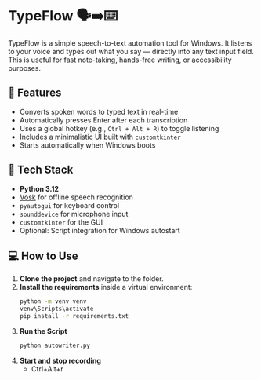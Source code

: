 # TypeFlow 🗣️➡️⌨️  
TypeFlow is a simple speech-to-text automation tool for Windows. It listens to your voice and types out what you say — directly into any text input field. This is useful for fast note-taking, hands-free writing, or accessibility purposes.

## 🚀 Features
- Converts spoken words to typed text in real-time
- Automatically presses Enter after each transcription
- Uses a global hotkey (e.g., `Ctrl + Alt + R`) to toggle listening
- Includes a minimalistic UI built with `customtkinter`
- Starts automatically when Windows boots

## 🧰 Tech Stack
- **Python 3.12**
- [Vosk](https://alphacephei.com/vosk/) for offline speech recognition
- `pyautogui` for keyboard control
- `sounddevice` for microphone input
- `customtkinter` for the GUI
- Optional: Script integration for Windows autostart

## 💻 How to Use

1. **Clone the project** and navigate to the folder.
2. **Install the requirements** inside a virtual environment:
   ```bash
   python -m venv venv
   venv\Scripts\activate
   pip install -r requirements.txt
3. **Run the Script**
   ```bash
   python autowriter.py
5. **Start and stop recording**
   - Ctrl+Alt+r


